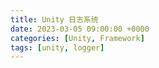 ```yaml
---
title: Unity 日志系统
date: 2023-03-05 09:00:00 +0000
categories: [Unity, Framework]
tags: [unity, logger]
---
```



